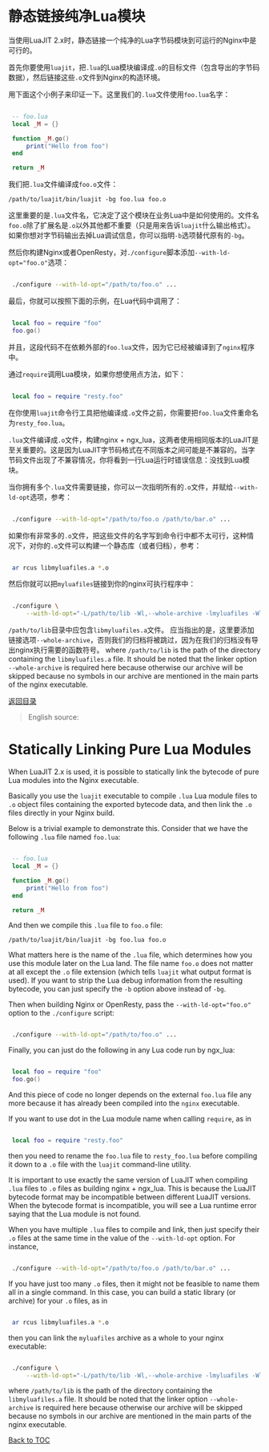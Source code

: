 静态链接纯净Lua模块
===================================

当使用LuaJIT 2.x时，静态链接一个纯净的Lua字节码模块到可运行的Nginx中是可行的。

首先你要使用`luajit`，把`.lua`的Lua模块编译成`.o`的目标文件（包含导出的字节码数据），然后链接这些`.o`文件到Nginx的构造环境。

用下面这个小例子来印证一下。这里我们的`.lua`文件使用`foo.lua`名字：

```lua

 -- foo.lua
 local _M = {}

 function _M.go()
     print("Hello from foo")
 end

 return _M
```

我们把`.lua`文件编译成`foo.o`文件：

    /path/to/luajit/bin/luajit -bg foo.lua foo.o

这里重要的是`.lua`文件名，它决定了这个模块在业务Lua中是如何使用的。文件名`foo.o`除了扩展名是`.o`以外其他都不重要（只是用来告诉`luajit`什么输出格式）。如果你想对字节码输出去掉Lua调试信息，你可以指明`-b`选项替代原有的`-bg`。

然后你构建Nginx或者OpenResty，对`./configure`脚本添加`--with-ld-opt="foo.o"`选项：

```bash

 ./configure --with-ld-opt="/path/to/foo.o" ...
```

最后，你就可以按照下面的示例，在Lua代码中调用了：

```lua

 local foo = require "foo"
 foo.go()
```

并且，这段代码不在依赖外部的`foo.lua`文件，因为它已经被编译到了`nginx`程序中。

通过`require`调用Lua模块，如果你想使用点方法，如下：

```lua

 local foo = require "resty.foo"
```

在你使用`luajit`命令行工具把他编译成`.o`文件之前，你需要把`foo.lua`文件重命名为`resty_foo.lua`。

`.lua`文件编译成`.o`文件，构建nginx + ngx_lua，这两者使用相同版本的LuaJIT是至关重要的。这是因为LuaJIT字节码格式在不同版本之间可能是不兼容的。当字节码文件出现了不兼容情况，你将看到一行Lua运行时错误信息：没找到Lua模块。

当你拥有多个`.lua`文件需要链接，你可以一次指明所有的`.o`文件，并赋给`--with-ld-opt`选项，参考：

```bash

 ./configure --with-ld-opt="/path/to/foo.o /path/to/bar.o" ...
```

如果你有非常多的`.o`文件，把这些文件的名字写到命令行中都不太可行，这种情况下，对你的`.o`文件可以构建一个静态库（或者归档），参考：

```bash

 ar rcus libmyluafiles.a *.o
```

然后你就可以把`myluafiles`链接到你的nginx可执行程序中：

```bash

 ./configure \
     --with-ld-opt="-L/path/to/lib -Wl,--whole-archive -lmyluafiles -Wl,--no-whole-archive"
```

`/path/to/lib`目录中应包含`libmyluafiles.a`文件。 应当指出的是，这里要添加链接选项`--whole-archive`，否则我们的归档将被跳过，因为在我们的归档没有导出nginx执行需要的函数符号。
where `/path/to/lib` is the path of the directory containing the `libmyluafiles.a` file. It should be noted that the linker option `--whole-archive` is required here because otherwise our archive will be skipped because no symbols in our archive are mentioned in the main parts of the nginx executable.

[返回目录](#table-of-contents)

> English source:

Statically Linking Pure Lua Modules
===================================

When LuaJIT 2.x is used, it is possible to statically link the bytecode of pure Lua modules into the Nginx executable.

Basically you use the `luajit` executable to compile `.lua` Lua module files to `.o` object files containing the exported bytecode data, and then link the `.o` files directly in your Nginx build.

Below is a trivial example to demonstrate this. Consider that we have the following `.lua` file named `foo.lua`:

```lua

 -- foo.lua
 local _M = {}

 function _M.go()
     print("Hello from foo")
 end

 return _M
```

And then we compile this `.lua` file to `foo.o` file:

    /path/to/luajit/bin/luajit -bg foo.lua foo.o

What matters here is the name of the `.lua` file, which determines how you use this module later on the Lua land. The file name `foo.o` does not matter at all except the `.o` file extension (which tells `luajit` what output format is used). If you want to strip the Lua debug information from the resulting bytecode, you can just specify the `-b` option above instead of `-bg`.

Then when building Nginx or OpenResty, pass the `--with-ld-opt="foo.o"` option to the `./configure` script:

```bash

 ./configure --with-ld-opt="/path/to/foo.o" ...
```

Finally, you can just do the following in any Lua code run by ngx_lua:

```lua

 local foo = require "foo"
 foo.go()
```

And this piece of code no longer depends on the external `foo.lua` file any more because it has already been compiled into the `nginx` executable.

If you want to use dot in the Lua module name when calling `require`, as in

```lua

 local foo = require "resty.foo"
```

then you need to rename the `foo.lua` file to `resty_foo.lua` before compiling it down to a `.o` file with the `luajit` command-line utility.

It is important to use exactly the same version of LuaJIT when compiling `.lua` files to `.o` files as building nginx + ngx_lua. This is because the LuaJIT bytecode format may be incompatible between different LuaJIT versions. When the bytecode format is incompatible, you will see a Lua runtime error saying that the Lua module is not found.

When you have multiple `.lua` files to compile and link, then just specify their `.o` files at the same time in the value of the `--with-ld-opt` option. For instance,

```bash

 ./configure --with-ld-opt="/path/to/foo.o /path/to/bar.o" ...
```

If you have just too many `.o` files, then it might not be feasible to name them all in a single command. In this case, you can build a static library (or archive) for your `.o` files, as in

```bash

 ar rcus libmyluafiles.a *.o
```

then you can link the `myluafiles` archive as a whole to your nginx executable:

```bash

 ./configure \
     --with-ld-opt="-L/path/to/lib -Wl,--whole-archive -lmyluafiles -Wl,--no-whole-archive"
```

where `/path/to/lib` is the path of the directory containing the `libmyluafiles.a` file. It should be noted that the linker option `--whole-archive` is required here because otherwise our archive will be skipped because no symbols in our archive are mentioned in the main parts of the nginx executable.

[Back to TOC](#table-of-contents)